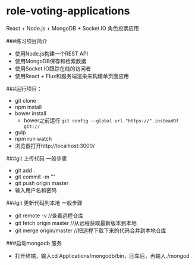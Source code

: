 # role-voting-applications
React + Node.js + MongoDB + Socket.IO 角色投票应用

###练习项目简介
* 使用Node.js构建一个REST API
* 使用MongoDB保存和检索数据
* 使用Socket.IO跟踪在线的访问者
* 使用React + Flux和服务端渲染来构建单页面应用


###运行项目：

* git clone
* npm install
* bower install
	* bower之前运行 `git config --global url."https://".insteadOf git://`
* gulp
* npm run watch
* 浏览器打开http://localhost:3000/

###git 上传代码  一般步骤

* git add .
* git commit -m ""
* git push origin master
* 输入用户名和密码

###git 更新代码到本地   一般步骤

* git remote -v 	//查看远程仓库
* git fetch origin master //从远程获取最新版本到本地
* git merge origin/master //把远程下载下来的代码合并到本地仓库

###启动mongodb 服务

* 打开终端，输入cd Applications/mongodb/bin，回车后，再输入./mongod
